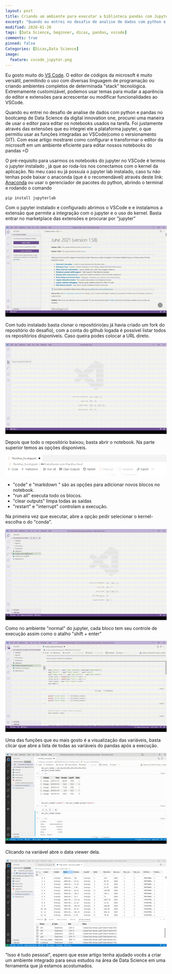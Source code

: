 ```yaml
---
layout: post
title: Criando um ambiente para executar a biblioteca pandas com Jupyter Lab e VSCode.
excerpt: "Quando eu entrei no desafio de analise de dados com python e pandas no bootcamp de Data Science da digital innovation one, procurei uma maneira de usar o VSCode para editar os notebooks usados na tarefa.  Nesse artigo eu mostro como configurar o VSCode para um abiente eficiente para data science"
modified: 2020-01-20
tags: [Data Science, beginner, dicas, pandas, vscode]
comments: true
pinned: false
Categories: [Dicas,Data Science]
image:
  feature: vscode_jupyter.png
---
```


Eu gosto muito do [VS Code](https://code.visualstudio.com/). 	O editor de códigos da microsoft é muito versátil, permitindo o uso com diversas linguagem de programação ou criando ambientes completos de determinada "stack" tecnológica.  Extremamente customizável, podemos usar temas para mudar a aparência do editor e extensões para acrescentar ou modificar funcionalidades ao VSCode.   

Quando eu entrei no desafio de analise de dados com python e pandas no bootcamp de Data Science da digital innovation one, procurei uma maneira de usar o editor para editar os notebooks usados na tarefa.  Foi justamente através das extensões que eu integrei ele a plataforma jupyter, o que permitiu usar as funções integradas ao VSCode(como o versionamento GIT).   Com esse artigo mostrarei como configurar e transformar o editor da microsoft em um ambiente eficiente para editar nossos notebooks do pandas =D

O pré-requisito para usarmos os notebooks do jupyter no VSCode é termos o jupyter instalado , já que ao roda-los nos conectamos com o kernel da aplicação.    No meu caso eu já possuía o jupyter lab instalado, caso tu não tenhas pode baixar o anaconda (que é o recomendável) através deste link: [Anaconda](https://www.anaconda.com/products/individual) ou usar o gerenciador de pacotes do python, abrindo o terminal e rodando o comando 

```
pip install jupyterlab
```

Com o jupyter instalado e configurado abrimos o VSCode e e instalamos a extensão que permite a integração com o jupyter e o uso do kernel.  Basta entrar no marketplace das extensões e procurar por "jupyter"

![Instalação da extensão do jupyter](/img/extensao_jup.gif)

Com tudo instalado basta clonar o repositório(eu já havia criado um fork do repositório do desafio), com a conta do github logada é possível listar todos os repositórios disponíveis.    Caso queira podes colocar a URL direto.

![Clonagem do repositório](/img/clone_repo.gif)

Depois que todo o repositório baixou, basta abrir o notebook.  Na parte superior temos as opções disponíveis.

![Visão do menu de execução](/img/menu_jupyter.png)

- "code" e "markdown " são as opções para adicionar novos blocos no notebook.
- "run all" executa todo os blocos.
- "clear outputs" limpa todas as saídas
- "restart" e "interrupt" controlam a execução.

Na primeira vez que executar, abre a opção pedir selecionar o kernel- escolha o do "conda".

![Como escolher o kernel de execução](/img/kernel_jup.gif)

Como no ambiente "normal" do jupyter, cada bloco tem seu controle de execução assim como o atalho "shift + enter"

![Detalhes dos blocos de código](/img/run_bloco.gif)

Uma das funções que eu mais gosto é a visualização das variáveis, basta clicar que abre a lista de todas as variáveis do pandas após a execução.

![Detalhes das variáveis](/img/jupyter_variaveis.gif)

Clicando na variável abre o data viewer dela.

![Data Viewer das variáveis](/img/jupiter_variaveis_detalhes.png)

"Isso é tudo pessoal", espero que esse artigo tenha ajudado vocês a criar um ambiente integrado para seus estudos na área de Data Science em uma ferramenta que já estamos acostumados.

